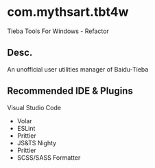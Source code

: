 # com.mythsart.tbt4w

Tieba Tools For Windows - Refactor

## Desc.

An unofficial user utilities manager of Baidu-Tieba

## Recommended IDE & Plugins

Visual Studio Code

-   Volar
-   ESLint
-   Prittier
-   JS&TS Nighty
-   Prittier
-   SCSS/SASS Formatter
